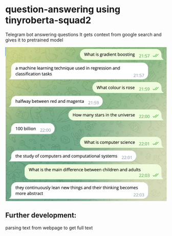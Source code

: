 # question-answering using tinyroberta-squad2

Telegram bot answering questions
It gets context from google search and gives it to pretrained model

![alt text](https://github.com/olyanikit/question-answering/blob/main/screen.png?raw=true)

## Further development:
parsing text from webpage to get full text
